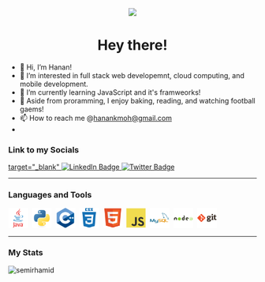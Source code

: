 <div id="header" align="center">
  <img src="https://media.giphy.com/media/8BDQnNDcocWSnHZLPB/giphy.gif" width="100"/>
  <h1>Hey there! </h1>
</div>

- 👋 Hi, I’m Hanan!
- 👀 I’m interested in full stack web developemnt, cloud computing, and mobile development.
- 🌱 I’m currently learning JavaScript and it's framweorks!
- 💞️ Aside from proramming, I enjoy baking, reading, and watching football gaems!
- 📫 How to reach me @hanankmoh@gmail.com
-

<h3>Link to my Socials</h3>
<div id="badges">
  <a href="http://www.linkedin.com/in/hanankmoh"> target="_blank"
    <img src="https://img.shields.io/badge/LinkedIn-blue?style=for-the-badge&logo=linkedin&logoColor=white" alt="LinkedIn Badge"/>
  </a>

  <a href="your-twitter-URL">
    <img src="https://img.shields.io/badge/Twitter-blue?style=for-the-badge&logo=twitter&logoColor=white" alt="Twitter Badge"/>
  </a>
</div>


<hr>
<h3>Languages and Tools</h3>
<div>
  <img src="https://github.com/devicons/devicon/blob/master/icons/java/java-original-wordmark.svg" title="Java" alt="Java" width="40" height="40"/>&nbsp;
  <img src="https://github.com/devicons/devicon/blob/master/icons/python/python-original.svg" title="Python" alt="Python" width="40" height="40"/>&nbsp;
  <img src="https://github.com/devicons/devicon/blob/master/icons/cplusplus/cplusplus-original.svg" title="Cplusplus" alt="Cpp" width="40" height="40"/>&nbsp;
  <img src="https://github.com/devicons/devicon/blob/master/icons/css3/css3-plain-wordmark.svg"  title="CSS3" alt="CSS" width="40" height="40"/>&nbsp;
  <img src="https://github.com/devicons/devicon/blob/master/icons/html5/html5-original.svg" title="HTML5" alt="HTML" width="40" height="40"/>&nbsp;
  <img src="https://github.com/devicons/devicon/blob/master/icons/javascript/javascript-original.svg" title="JavaScript" alt="JavaScript" width="40" height="40"/>&nbsp;
  <img src="https://github.com/devicons/devicon/blob/master/icons/mysql/mysql-original-wordmark.svg" title="MySQL"  alt="MySQL" width="40" height="40"/>&nbsp;
  <img src="https://github.com/devicons/devicon/blob/master/icons/nodejs/nodejs-original-wordmark.svg" title="NodeJS" alt="NodeJS" width="40" height="40"/>&nbsp;
  <img src="https://github.com/devicons/devicon/blob/master/icons/git/git-original-wordmark.svg" title="Git" **alt="Git" width="40" height="40"/>
</div>
<hr>


<div>
  <h3>My Stats</h3>
<p><img src="https://github-readme-stats.vercel.app/api/top-langs?username=hannankm&show_icons=true&locale=en&layout=compact" alt="semirhamid" /></p>
</div>

<!---
hannankm/hannankm is a ✨ special ✨ repository because its `README.md` (this file) appears on your GitHub profile.
You can click the Preview link to take a look at your changes.
--->
